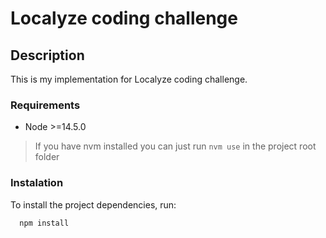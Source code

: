 # Localyze coding challenge

## Description

This is my implementation for Localyze coding challenge.

### Requirements

- Node >=14.5.0

> If you have nvm installed you can just run `nvm use` in the project root folder

### Instalation

To install the project dependencies, run:

```bash
  npm install
```